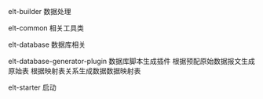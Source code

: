 elt-builder   数据处理

elt-common 相关工具类

elt-database 数据库相关




elt-database-generator-plugin  数据库脚本生成插件
根据预配原始数据报文生成原始表
根据映射表关系生成数据数据映射表

elt-starter 启动